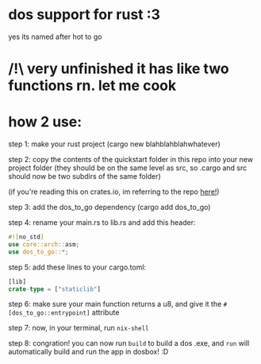 # dos support for rust :3
yes its named after hot to go

# /!\ very unfinished it has like two functions rn. let me cook

# how 2 use:
step 1: make your rust project (cargo new blahblahblahwhatever)

step 2: copy the contents of the quickstart folder in this repo into your new project folder (they should be on the same level as src, so .cargo and src should now be two subdirs of the same folder)

(if you're reading this on crates.io, im referring to the repo [here!](https://github.com/0x0nyx98/dos_to_go))

step 3: add the dos_to_go dependency (cargo add dos_to_go)

step 4: rename your main.rs to lib.rs and add this header:
```rust
#![no_std]
use core::arch::asm;
use dos_to_go::*;
```

step 5: add these lines to your cargo.toml:
```rust
[lib]
crate-type = ["staticlib"]
```

step 6: make sure your main function returns a u8, and give it the `#[dos_to_go::entrypoint]` attribute

step 7: now, in your terminal, run `nix-shell`

step 8: congration! you can now run `build` to build a dos .exe, and `run` will automatically build and run the app in dosbox! :D
